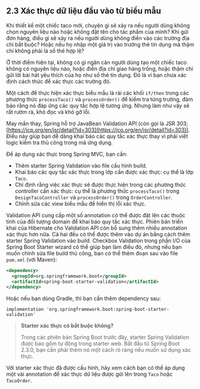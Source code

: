 ## 2.3 Xác thực dữ liệu đầu vào từ biểu mẫu

Khi thiết kế một chiếc taco mới, chuyện gì sẽ xảy ra nếu người dùng không chọn nguyên liệu nào hoặc không đặt tên cho tác phẩm của mình? Khi gửi đơn hàng, điều gì sẽ xảy ra nếu người dùng không điền vào các trường địa chỉ bắt buộc? Hoặc nếu họ nhập một giá trị vào trường thẻ tín dụng mà thậm chí không phải là số thẻ hợp lệ?

Ở thời điểm hiện tại, không có gì ngăn cản người dùng tạo một chiếc taco không có nguyên liệu nào, hoặc điền địa chỉ giao hàng trống, hoặc thậm chí gửi lời bài hát yêu thích của họ như số thẻ tín dụng. Đó là vì bạn chưa xác định cách thức để xác thực các trường đó.

Một cách để thực hiện xác thực biểu mẫu là rải các khối `if/then` trong các phương thức `processTaco()` và `processOrder()` để kiểm tra từng trường, đảm bảo rằng nó đáp ứng các quy tắc hợp lệ tương ứng. Nhưng làm như vậy sẽ rất rườm rà, khó đọc và khó gỡ lỗi.

May mắn thay, Spring hỗ trợ JavaBean Validation API (còn gọi là JSR 303; [https://jcp.org/en/jsr/detail?id=303](https://jcp.org/en/jsr/detail?id=303)). Điều này giúp bạn dễ dàng khai báo các quy tắc xác thực thay vì phải viết logic kiểm tra thủ công trong mã ứng dụng.

Để áp dụng xác thực trong Spring MVC, bạn cần:

* Thêm starter Spring Validation vào file cấu hình build.
* Khai báo các quy tắc xác thực trong lớp cần được xác thực: cụ thể là lớp `Taco`.
* Chỉ định rằng việc xác thực sẽ được thực hiện trong các phương thức controller cần xác thực: cụ thể là phương thức `processTaco()` trong `DesignTacoController` và `processOrder()` trong `OrderController`.
* Chỉnh sửa các view biểu mẫu để hiển thị lỗi xác thực.

Validation API cung cấp một số annotation có thể được đặt lên các thuộc tính của đối tượng domain để khai báo quy tắc xác thực. Phiên bản triển khai của Hibernate cho Validation API còn bổ sung thêm nhiều annotation xác thực hơn nữa. Cả hai đều có thể được thêm vào dự án bằng cách thêm starter Spring Validation vào build. Checkbox Validation trong phần I/O của Spring Boot Starter wizard có thể giúp bạn làm điều đó, nhưng nếu bạn muốn chỉnh sửa file build thủ công, bạn có thể thêm đoạn sau vào file `pom.xml` (với Maven):  

```xml
<dependency>
  <groupId>org.springframework.boot</groupId>
  <artifactId>spring-boot-starter-validation</artifactId>
</dependency>
```

Hoặc nếu bạn dùng Gradle, thì bạn cần thêm dependency sau:

```text
implementation 'org.springframework.boot:spring-boot-starter-validation'
```

> **Starter xác thực có bắt buộc không?**
>
> Trong các phiên bản Spring Boot trước đây, starter Spring Validation được bao gồm tự động trong starter web. Bắt đầu từ Spring Boot 2.3.0, bạn cần phải thêm nó một cách rõ ràng nếu muốn sử dụng xác thực.

Với starter xác thực đã được cấu hình, hãy xem cách bạn có thể áp dụng một vài annotation để xác thực dữ liệu được gửi lên trong `Taco` hoặc `TacoOrder`.
